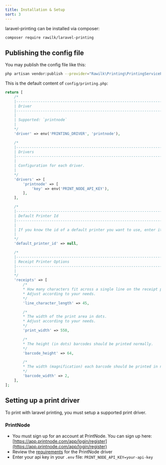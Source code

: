 ```yaml
---
title: Installation & Setup
sort: 3
---
```


laravel-printing can be installed via composer:

```bash
composer require rawilk/laravel-printing
```

## Publishing the config file

You may publish the config file like this:

```bash
php artisan vendor:publish --provider="Rawilk\Printing\PrintingServiceProvider" --tag="config"
```

This is the default content of `config/printing.php`:

```php
return [
    /*
    |------------------------------------------------------------------------
    | Driver
    |------------------------------------------------------------------------
    |
    | Supported: `printnode`
    |
    */
    'driver' => env('PRINTING_DRIVER', 'printnode'),

    /*
    |------------------------------------------------------------------------
    | Drivers
    |------------------------------------------------------------------------
    |
    | Configuration for each driver.
    |
    */
    'drivers' => [
        'printnode' => [
            'key' => env('PRINT_NODE_API_KEY'),
        ],
    ],

    /*
    |------------------------------------------------------------------------
    | Default Printer Id
    |------------------------------------------------------------------------
    |
    | If you know the id of a default printer you want to use, enter it here.
    |
    */
    'default_printer_id' => null,

    /*
    |------------------------------------------------------------------------
    | Receipt Printer Options
    |------------------------------------------------------------------------
    |
    */
    'receipts' => [
        /*
        * How many characters fit across a single line on the receipt paper.
        * Adjust according to your needs.
        */
        'line_character_length' => 45,

        /*
        * The width of the print area in dots.
        * Adjust according to your needs.
        */
        'print_width' => 550,

        /*
        * The height (in dots) barcodes should be printed normally.
        */
        'barcode_height' => 64,

        /*
        * The width (magnification) each barcode should be printed in normally.
        */
        'barcode_width' => 2,
    ],
];
```

## Setting up a print driver

To print with laravel printing, you must setup a supported print driver.

### PrintNode
- You must sign up for an account at PrintNode. You can sign up here: [https://app.printnode.com/app/login/register](https://app.printnode.com/app/login/register)
- Review the [requirements](/docs/laravel-printing/v1/requirements#printnode) for the PrintNode driver
- Enter your api key in your `.env` file: `PRINT_NODE_API_KEY=your-api-key`
